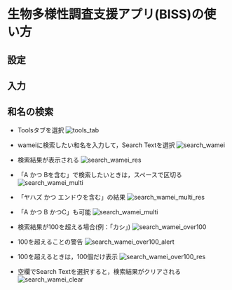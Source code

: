 # 生物多様性調査支援アプリ(BISS)の使い方


## 設定



## 入力



## 和名の検索

- Toolsタブを選択
![tools_tab](/man/img/03.png)

- wameiに検索したい和名を入力して，Search Textを選択
![search_wamei](/man/img/03_01.png)

- 検索結果が表示される
![search_wamei_res](/man/img/03_02.png)

- 「A かつ Bを含む」で検索したいときは，スペースで区切る
![search_wamei_multi](/man/img/03_03.png)

- 「ヤハズ かつ エンドウを含む」の結果
![search_wamei_multi_res](/man/img/03_04.png)

- 「A かつ B かつC」も可能
![search_wamei_multi](/man/img/03_05.png)

- 検索結果が100を超える場合(例：「カシ」)
![search_wamei_over100](/man/img/03_06.png)

- 100を超えることの警告
![search_wamei_over100_alert](/man/img/03_07.png)

- 100を超えるときは，100個だけ表示
![search_wamei_over100_res](/man/img/03_08.png)

- 空欄でSearch Textを選択すると，検索結果がクリアされる
![search_wamei_clear](/man/img/03_09.png)
